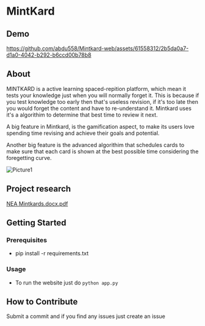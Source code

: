 # MintKard

## Demo

https://github.com/abdu558/Mintkard-web/assets/61558312/2b5da0a7-d1a0-4042-b292-b6ccd00b78b8

## About

MINTKARD is a active learning spaced-repition platform, which mean it tests your knowledge just when you will normally forget it. This is because if you test knowledge too early then that's useless revision, if it's too late then you would forget the content and have to re-understand it. Mintkard uses it's a algorithim to determine that best time to review it next.

A big feature in Mintkard, is the gamification aspect, to make its users love spending time revising and achieve their goals and potential.

Another big feature is the advanced algorithim that schedules cards to make sure that each card is shown at the best possible time considering the foregetting curve.

![Picture1](https://github.com/abdu558/Mintkard-web/assets/61558312/6cc748a6-d088-4798-82b2-2d60f101467f)

## Project research

[NEA Mintkards.docx.pdf](https://github.com/abdu558/Mintkard-web/files/14318273/NEA.Mintkards.docx.pdf)

## Getting Started

### Prerequisites

* pip install -r requirements.txt

### Usage

* To run the website just do ```python app.py```

## How to Contribute

Submit a commit and if you find any issues just create an issue

